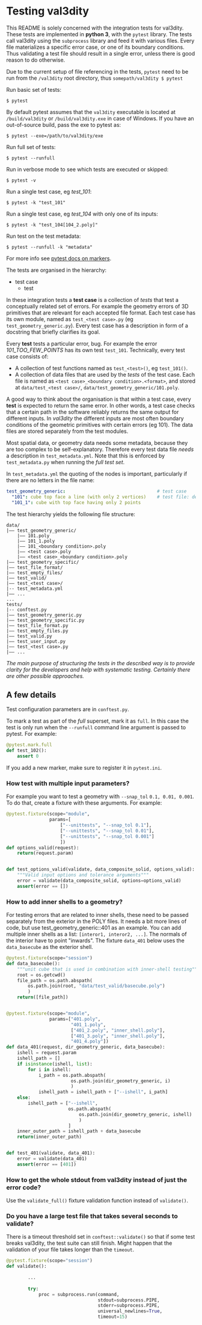 # Testing val3dity

This README is solely concerned with the integration tests for val3dity. These tests are implemented in **python 3**, with the `pytest` library. The tests call val3dity using the `subprocess` library and feed it with various files. Every file materializes a specific error case, or one of its boundary conditions. Thus validating a test file should result in a single error, unless there is good reason to do otherwise.

Due to the current setup of file referencing in the tests, `pytest` need to be run from the `/val3dity` root directory, thus `somepath/val3dity $ pytest`

Run basic set of tests:
```
$ pytest
```

By default pytest assumes that the `val3dity` executable is located at `/build/val3dity` or `/build/val3dity.exe` in case of Windows. If you have an out-of-source build, pass the exe to pytest as:
```
$ pytest --exe=/path/to/val3dity/exe
```

Run full set of tests:
```
$ pytest --runfull
```

Run in verbose mode to see which tests are executed or skipped:
```
$ pytest -v
```

Run a single test case, eg *test_101*:
```
$ pytest -k "test_101"
```

Run a single test case, eg *test_104* with only one of its inputs:
```
$ pytest -k "test_104[104_2.poly]"
```

Run test on the test metadata:
```
$ pytest --runfull -k "metadata"
```


For more info see [pytest docs on markers](https://docs.pytest.org/en/latest/example/markers.html#marking-test-functions-and-selecting-them-for-a-run).

The tests are organised in the hierarchy:

+ test case
    + test

In these integration tests a **test case** is a collection of *tests* that test a conceptually related set of errors. For example the geometry errors of 3D primitives that are relevant for each accepted file format. Each test case has its own module, named as `test_<test case>.py` (eg `test_geometry_generic.py`). Every test case has a description in form of a docstring that briefly clarifies its goal.

Every **test** tests a particular error, bug. For example the error *101_TOO_FEW_POINTS* has its own test `test_101`. Technically, every test case consists of:

+ A collection of test functions named as `test_<test>()`, eg `test_101()`.
+ A collection of data files that are used by the *tests* of the test case. Each file is named as `<test case>_<boundary condition>.<format>`, and stored at `data/test_<test case>/`, `data/test_geometry_generic/101.poly`.

A good way to think about the organisation is that within a test case, every **test** is expected to return the same error. In other words, a test case checks that a certain path in the software reliably returns the same output for different inputs. In *val3dity* the different inputs are most often boundary conditions of the geometric primitives with certain errors (eg 101). The data files are stored separately from the test modules.

Most spatial data, or geometry data needs some metadata, because they are too complex to be self-explanatory. Therefore every test data file *needs* a description in `test_metadata.yml`. Note that this is enforced by `test_metadata.py` when running the *full test set*. 

In `test_metadata.yml` the quoting of the nodes is important, particularly if there are no letters in the file name:

```yaml
test_geometry_generic:                                  # test case
  "101": cube top face a line (with only 2 vertices)    # test file: description
  "101_1": cube with top face having only 2 points
```

The test hierarchy yields the following file structure:

```
data/
|–– test_geometry_generic/
    |–– 101.poly
    |–– 101_1.poly
    |–– 101_<boundary condition>.poly
    |–– <test case>.poly
    |–– <test case>_<boundary condition>.poly
|–– test_geometry_specific/
|–– test_file_format/
|–– test_empty_files/
|–– test_valid/
|–– test_<test case>/
|-- test_metadata.yml
|–– ...
...
tests/
|-- conftest.py
|–– test_geometry_generic.py
|–– test_geometry_specific.py
|–– test_file_format.py
|–– test_empty_files.py
|–– test_valid.py
|–– test_user_input.py
|–– test_<test case>.py
|–– ...
```

*The main purpose of structuring the tests in the described way is to provide clarity for the developers and help with systematic testing. Certainly there are other possible approaches.*

## A few details

Test configuration parameters are in `conftest.py`.

To mark a test as part of the *full* superset, mark it as `full`. In this case the test is only run when the `--runfull` command line argument is passed to pytest. For example:

```python
@pytest.mark.full
def test_102():
    assert 0
```

If you add a new marker, make sure to register it in `pytest.ini`.

### How test with multiple input parameters?

For example you want to test a geometry with `--snap_tol` `0.1, 0.01, 0.001`. To do that, create a fixture with these arguments. For example:

```python
@pytest.fixture(scope="module",
                params=[
                    ["--unittests", "--snap_tol 0.1"],
                    ["--unittests", "--snap_tol 0.01"],
                    ["--unittests", "--snap_tol 0.001"]
                    ])
def options_valid(request):
    return(request.param)


def test_options_valid(validate, data_composite_solid, options_valid):
    """Valid input options and tolerance arguments"""
    error = validate(data_composite_solid, options=options_valid)
    assert(error == [])
```

### How to add inner shells to a geometry?

For testing errors that are related to inner shells, these need to be passed separately from the exterior in the POLY files. It needs a bit more lines of code, but use test_geometry_generic::401 as an example. You can add multiple inner shells as a list: `[interor1, interor2, ...]`. The normals of the interior have to point "inwards". The fixture `data_401` below uses the `data_basecube` as the exterior shell.

```python
@pytest.fixture(scope="session")
def data_basecube():
    """unit cube that is used in combination with inner-shell testing"""
    root = os.getcwd()
    file_path = os.path.abspath(
        os.path.join(root, "data/test_valid/basecube.poly")
        )
    return([file_path])


@pytest.fixture(scope="module",
                params=["401.poly",
                        "401_1.poly",
                        ["401_2.poly", "inner_shell.poly"],
                        ["401_3.poly", "inner_shell.poly"],
                        "401_4.poly"])
def data_401(request, dir_geometry_generic, data_basecube):
    ishell = request.param
    ishell_path = []
    if isinstance(ishell, list):
        for i in ishell:
            i_path = os.path.abspath(
                        os.path.join(dir_geometry_generic, i)
                        )
            ishell_path = ishell_path + ["--ishell", i_path]
    else:
        ishell_path = ["--ishell",
                       os.path.abspath(
                           os.path.join(dir_geometry_generic, ishell)
                           )
                       ]
    inner_outer_path = ishell_path + data_basecube
    return(inner_outer_path)


def test_401(validate, data_401):
    error = validate(data_401)
    assert(error == [401])
```

### How to get the whole stdout from val3dity instead of just the error code?

Use the `validate_full()` fixture validation function instead of `validate()`.

### Do you have a large test file that takes several seconds to validate?

There is a timeout threshold set in `conftest::validate()` so that if some test breaks val3dity, the test suite can still finish. Might happen that the validation of your file takes longer than the `timeout`.

```python
@pytest.fixture(scope="session")
def validate():
        
        ...
        
        try:
            proc = subprocess.run(command,
                                  stdout=subprocess.PIPE,
                                  stderr=subprocess.PIPE,
                                  universal_newlines=True,
                                  timeout=15)
```



